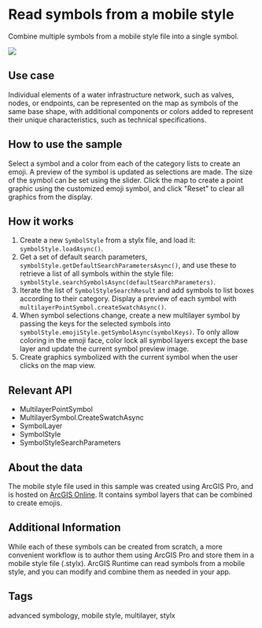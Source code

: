 # Read symbols from a mobile style

Combine multiple symbols from a mobile style file into a single symbol.

![](ReadSymbolsFromMobileStyleFile.png)

## Use case

Individual elements of a water infrastructure network, such as valves, nodes, or endpoints, can be represented on the map as symbols of the same base shape, with additional components or colors added to represent their unique characteristics, such as technical specifications.

## How to use the sample

Select a symbol and a color from each of the category lists to create an emoji. A preview of the symbol is updated as selections are made. The size of the symbol can be set using the slider. Click the map to create a point graphic using the customized emoji symbol, and click "Reset" to clear all graphics from the display.

## How it works

1. Create a new `SymbolStyle` from a stylx file, and load it: `symbolStyle.loadAsync()`.
2. Get a set of default search parameters, `symbolStyle.getDefaultSearchParametersAsync()`, and use these to retrieve a list of all symbols within the style file: `symbolStyle.searchSymbolsAsync(defaultSearchParameters)`.
3. Iterate the list of `SymbolStyleSearchResult` and add symbols to list boxes according to their category. Display a preview of each symbol with `multilayerPointSymbol.createSwatchAsync()`.
4. When symbol selections change, create a new multilayer symbol by passing the keys for the selected symbols into `symbolStyle.emojiStyle.getSymbolAsync(symbolKeys)`. To only allow coloring in the emoji face, color lock all symbol layers except the base layer and update the current symbol preview image.
5. Create graphics symbolized with the current symbol when the user clicks on the map view.

## Relevant API

* MultilayerPointSymbol
* MultilayerSymbol.CreateSwatchAsync
* SymbolLayer
* SymbolStyle
* SymbolStyleSearchParameters

## About the data

The mobile style file used in this sample was created using ArcGIS Pro, and is hosted on [ArcGIS Online](https://www.arcgis.com/home/item.html?id=1bd036f221f54a99abc9e46ff3511cbf). It contains symbol layers that can be combined to create emojis.

## Additional Information

While each of these symbols can be created from scratch, a more convenient workflow is to author them using ArcGIS Pro and store them in a mobile style file (.stylx). ArcGIS Runtime can read symbols from a mobile style, and you can modify and combine them as needed in your app.

## Tags

advanced symbology, mobile style, multilayer, stylx